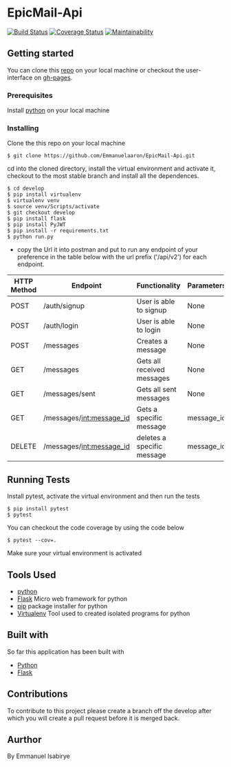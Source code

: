 # EpicMail-Api

[![Build Status](https://travis-ci.org/Emmanuelaaron/EpicMail-Api.svg?branch=develop)](https://travis-ci.org/Emmanuelaaron/EpicMail-Api)
[![Coverage Status](https://coveralls.io/repos/github/Emmanuelaaron/EpicMail-Api/badge.svg?branch=develop)](https://coveralls.io/github/Emmanuelaaron/EpicMail-Api?branch=develop)
[![Maintainability](https://api.codeclimate.com/v1/badges/6be725b6eef421b3bdb2/maintainability)](https://codeclimate.com/github/Emmanuelaaron/EpicMail-Api/maintainability)


## Getting started
You can clone this [repo](https://github.com/Emmanuelaaron/EpicMail-Api.git) on your local machine or checkout the user-interface on [gh-pages](https://emmanuelaaron.github.io/EpicMail/UI/temps/signin.html).
### Prerequisites
Install [python](https://www.python.org/downloads/release/python-371/) on your local machine

### Installing
Clone the this repo on your local machine
```
$ git clone https://github.com/Emmanuelaaron/EpicMail-Api.git
```
cd into the cloned directory, install the virtual environment and activate it, checkout to the most stable branch and install all the dependences.
```
$ cd develop
$ pip install virtualenv
$ virtualenv venv
$ source venv/Scripts/activate
$ git checkout develop
$ pip install flask
$ pip install PyJWT
$ pip install -r requirements.txt
$ python run.py
```
* copy the Url it into postman and put to run any endpoint of your preference in the table below with the url prefix ('/api/v2') for each endpoint.

HTTP Method | Endpoint | Functionality | Parameters 
------------|----------|---------------|------------
POST | /auth/signup | User is able to signup | None
POST | /auth/login | User is able to login | None
POST | /messages | Creates a message| None
GET | /messages| Gets all received messages| None
GET | /messages/sent | Gets all sent messages | None
GET | /messages/<int:message_id> | Gets a specific message | message_id 
DELETE | /messages/<int:message_id> | deletes a specific message | message_id

## Running Tests
Install pytest, activate the virtual environment and then run the tests
```
$ pip install pytest
$ pytest
```
You can checkout the code coverage by using the code below
```
$ pytest --cov=.
```
Make sure your virtual environment is activated


## Tools Used
* [python](https://www.python.org/downloads/release/python-371/)
* [Flask](http://flask.pocoo.org/) Micro web framework for python
* [pip](https://pip.pypa.io/en/stable/) package installer for python
* [Virtualenv](https://virtualenv.pypa.io/en/stable/) Tool used to created isolated programs for python

## Built with
So far this application has been built with
* [Python](https://www.python.org/downloads/release/python-371/)
* [Flask](http://flask.pocoo.org/)


## Contributions
To contribute to this project please create a branch off the develop after which you will create a pull request before it is merged back.

## Aurthor
By Emmanuel Isabirye
